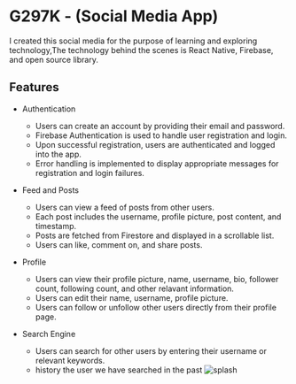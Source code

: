 # G297K - (Social Media App)

I created this social media for the purpose of learning and exploring technology,The technology behind the scenes is React Native, Firebase, and open source library.

## Features
* Authentication
  - Users can create an account by providing their email and password.
  - Firebase Authentication is used to handle user registration and login.
  - Upon successful registration, users are authenticated and logged into the app.
  - Error handling is implemented to display appropriate messages for registration and login failures.

* Feed and Posts
  - Users can view a feed of posts from other users.
  - Each post includes the username, profile picture, post content, and timestamp.
  - Posts are fetched from Firestore and displayed in a scrollable list.
  - Users can like, comment on, and share posts.

* Profile
  - Users can view their profile picture, name, username, bio, follower count, following count, and other relavant information.
  - Users can edit their name, username, profile picture.
  - Users can follow or unfollow other users directly from their profile page.

* Search Engine
  - Users can search for other users by entering their username or relevant keywords.
  - history the user we have searched in the past
![splash](https://github.com/Agung1606/G297K/assets/107747646/4172ace5-1442-4e9c-a77f-4a0695330a82)


